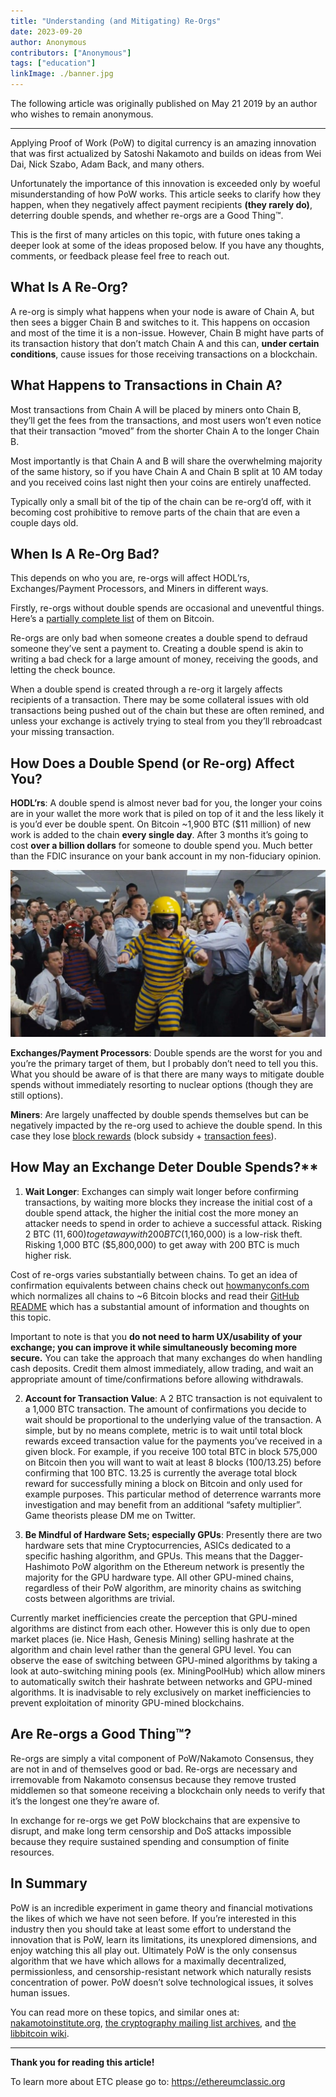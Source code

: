 ```yaml
---
title: "Understanding (and Mitigating) Re-Orgs"
date: 2023-09-20
author: Anonymous
contributors: ["Anonymous"]
tags: ["education"]
linkImage: ./banner.jpg
---
```


The following article was originally published on May 21 2019 by an author who wishes to remain anonymous.

---

Applying Proof of Work (PoW) to digital currency is an amazing innovation that was first actualized by Satoshi Nakamoto and builds on ideas from Wei Dai, Nick Szabo, Adam Back, and many others.

Unfortunately the importance of this innovation is exceeded only by woeful misunderstanding of how PoW works. This article seeks to clarify how they happen, when they negatively affect payment recipients  **(they rarely do)**, deterring double spends, and whether re-orgs are a Good Thing™.

This is the first of many articles on this topic, with future ones taking a deeper look at some of the ideas proposed below. If you have any thoughts, comments, or feedback please feel free to reach out.

## What Is A Re-Org?

A re-org is simply what happens when your node is aware of Chain A, but then sees a bigger Chain B and switches to it. This happens on occasion and most of the time it is a non-issue. However, Chain B might have parts of its transaction history that don’t match Chain A and this can,  **under certain conditions**, cause issues for those receiving transactions on a blockchain.

## What Happens to Transactions in Chain A?

Most transactions from Chain A will be placed by miners onto Chain B, they’ll get the fees from the transactions, and most users won’t even notice that their transaction “moved” from the shorter Chain A to the longer Chain B.

Most importantly is that Chain A and B will share the overwhelming majority of the same history, so if you have Chain A and Chain B split at 10 AM today and you received coins last night then your coins are entirely unaffected.

Typically only a small bit of the tip of the chain can be re-org’d off, with it becoming cost prohibitive to remove parts of the chain that are even a couple days old.

## When Is A Re-Org Bad?

This depends on who you are, re-orgs will affect HODL’rs, Exchanges/Payment Processors, and Miners in different ways.

Firstly, re-orgs without double spends are occasional and uneventful things. Here’s a  [partially complete list](http://web.archive.org/web/20190529192405/https://www.blockchain.com/btc/orphaned-blocks)  of them on Bitcoin.

Re-orgs are only bad when someone creates a double spend to defraud someone they’ve sent a payment to. Creating a double spend is akin to writing a bad check for a large amount of money, receiving the goods, and letting the check bounce.

When a double spend is created through a re-org it largely affects recipients of a transaction. There may be some collateral issues with old transactions being pushed out of the chain but these are often remined, and unless your exchange is actively trying to steal from you they’ll rebroadcast your missing transaction.

## How Does a Double Spend (or Re-org) Affect You?

**HODL’rs**: A double spend is almost never bad for you, the longer your coins are in your wallet the more work that is piled on top of it and the less likely it is you’d ever be double spent. On Bitcoin ~1,900 BTC ($11 million) of new work is added to the chain  **every single day**. After 3 months it’s going to cost  **over a billion dollars**  for someone to double spend you. Much better than the FDIC insurance on your bank account in my non-fiduciary opinion.

![Safety first.](banner.jpg)

**Exchanges/Payment Processors**: Double spends are the worst for you and you’re the primary target of them, but I probably don’t need to tell you this. What you should be aware of is that there are many ways to mitigate double spends without immediately resorting to nuclear options (though they are still options).

**Miners**: Are largely unaffected by double spends themselves but can be negatively impacted by the re-org used to achieve the double spend. In this case they lose  [block rewards](http://web.archive.org/web/20190529192405/https://bitcoin.org/en/glossary/block-reward)  (block subsidy +  [transaction fees](http://web.archive.org/web/20190529192405/https://bitcoin.org/en/glossary/transaction-fee)).

## How May an Exchange Deter Double Spends?**

1.  **Wait Longer**: Exchanges can simply wait longer before confirming transactions, by waiting more blocks they increase the initial cost of a double spend attack, the higher the initial cost the more money an attacker needs to spend in order to achieve a successful attack. Risking 2 BTC ($11,600) to get away with 200 BTC ($1,160,000) is a low-risk theft. Risking 1,000 BTC ($5,800,000) to get away with 200 BTC is much higher risk.

Cost of re-orgs varies substantially between chains. To get an idea of confirmation equivalents between chains check out  [howmanyconfs.com](http://web.archive.org/web/20190529192405/https://howmanyconfs.com/)  which normalizes all chains to ~6 Bitcoin blocks and read their  [GitHub README](http://web.archive.org/web/20190529192405/https://github.com/lukechilds/howmanyconfs.com#how-are-these-values-calculated)  which has a substantial amount of information and thoughts on this topic.

Important to note is that you  **do not need to harm UX/usability of your exchange; you can improve it while simultaneously becoming more secure.**  You can take the approach that many exchanges do when handling cash deposits. Credit them almost immediately, allow trading, and wait an appropriate amount of time/confirmations before allowing withdrawals.

2.  **Account for Transaction Value**: A 2 BTC transaction is not equivalent to a 1,000 BTC transaction. The amount of confirmations you decide to wait should be proportional to the underlying value of the transaction. A simple, but by no means complete, metric is to wait until total block rewards exceed transaction value for the payments you’ve received in a given block. For example, if you receive 100 total BTC in block 575,000 on Bitcoin then you will want to wait at least 8 blocks (100/13.25) before confirming that 100 BTC. 13.25 is currently the average total block reward for successfully mining a block on Bitcoin and only used for example purposes. This particular method of deterrence warrants more investigation and may benefit from an additional “safety multiplier”. Game theorists please DM me on Twitter.

3.  **Be Mindful of Hardware Sets; especially GPUs**: Presently there are two hardware sets that mine Cryptocurrencies, ASICs dedicated to a specific hashing algorithm, and GPUs. This means that the Dagger-Hashimoto PoW algorithm on the Ethereum network is presently the majority for the GPU hardware type. All other GPU-mined chains, regardless of their PoW algorithm, are minority chains as switching costs between algorithms are trivial.

Currently market inefficiencies create the perception that GPU-mined algorithms are distinct from each other. However this is only due to open market places (ie. Nice Hash, Genesis Mining) selling hashrate at the algorithm and chain level rather than the general GPU level. You can observe the ease of switching between GPU-mined algorithms by taking a look at auto-switching mining pools (ex. MiningPoolHub) which allow miners to automatically switch their hashrate between networks and GPU-mined algorithms. It is inadvisable to rely exclusively on market inefficiencies to prevent exploitation of minority GPU-mined blockchains.

## Are Re-orgs a Good Thing™?

Re-orgs are simply a vital component of PoW/Nakamoto Consensus, they are not in and of themselves good or bad. Re-orgs are necessary and irremovable from Nakamoto consensus because they remove trusted middlemen so that someone receiving a blockchain only needs to verify that it’s the longest one they’re aware of.

In exchange for re-orgs we get PoW blockchains that are expensive to disrupt, and make long term censorship and DoS attacks impossible because they require sustained spending and consumption of finite resources.

## **In Summary**

PoW is an incredible experiment in game theory and financial motivations the likes of which we have not seen before. If you’re interested in this industry then you should take at least some effort to understand the innovation that is PoW, learn its limitations, its unexplored dimensions, and enjoy watching this all play out. Ultimately PoW is the only consensus algorithm that we have which allows for a maximally decentralized, permissionless, and censorship-resistant network which naturally resists concentration of power. PoW doesn’t solve technological issues, it solves human issues.

You can read more on these topics, and similar ones at:  [nakamotoinstitute.org](http://web.archive.org/web/20190529192405/https://nakamotoinstitute.org/),  [the cryptography mailing list archives](http://web.archive.org/web/20190529192405/http://www.metzdowd.com/pipermail/cryptography/2009-January/), and  [the libbitcoin wiki](http://web.archive.org/web/20190529192405/https://github.com/libbitcoin/libbitcoin-system/wiki).

---

**Thank you for reading this article!**

To learn more about ETC please go to: https://ethereumclassic.org
